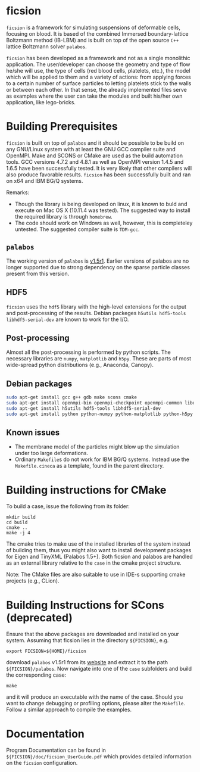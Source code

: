 ficsion
==========

`ficsion` is a framework for simulating suspensions of deformable cells, focusing on blood. It is based of the combined Immersed boundary-lattice Boltzmann method (IB-LBM) and is built on top of the open source `C++` lattice Boltzmann solver `palabos`.

`ficsion` has been developed as a framework and not as a single monolithic application. The user/developer can choose the geometry and type of flow he/she will use, the type of cells (red blood cells, platelets, etc.), the model which will be applied to them and a variety of actions: from applying forces to a certain number of surface particles to letting platelets stick to the walls or between each other. In that sense, the already implemented files serve as examples where the user can take the modules and built his/her own application, like lego-bricks.

Building Prerequisites
====================

`ficsion` is built on top of `palabos` and it should be possible to be build on any GNU/Linux system with at least the GNU GCC compiler suite and OpenMPI. Make and SCONS or CMake are used as the build automation tools. GCC versions 4.7.2 and 4.8.1 as well as OpenMPI version 1.4.5 and 1.6.5 have been successfully tested. It is very likely that other compilers will also produce favorable results. `ficsion` has been successfully built and ran on x64 and IBM BG/Q systems. 

Remarks:

- Though the library is being developed on linux, it is known to buld and execute on Mac OS X (10.11.4 was tested). The suggested way to install the required library is through `homebrew`.
- The code should work on Windows as well, however, this is completeley untested. The suggested compiler suite is `TDM-gcc`.

## `palabos`
The working version of `palabos` is [v1.5r1](http://www.palabos.org/images/palabos_releases/palabos-v1.5r1.zip). Earlier versions of palabos are no longer supported due to strong dependency on the sparse particle classes present from this version.

## HDF5
`ficsion` uses the `hdf5` library with the high-level extensions for the output and post-processing of the results. Debian packeges `h5utils hdf5-tools libhdf5-serial-dev` are known to work for the I/O.

## Post-processing
Almost all the post-processing is performed by python scripts. The necessary libraries are `numpy`, `matplotlib` and `h5py`. These are parts of most wide-spread python distributions (e.g., Anaconda, Canopy).

## Debian packages

```bash
sudo apt-get install gcc g++ gdb make scons cmake
sudo apt-get install openmpi-bin openmpi-checkpoint openmpi-common libopenmpi-dev
sudo apt-get install h5utils hdf5-tools libhdf5-serial-dev
sudo apt-get install python python-numpy python-matplotlib python-h5py
```


## Known issues
* The membrane model of the particles might blow up the simulation under too large deformations.
* Ordinary `Makefile`s do not work for IBM BG/Q systems. Instead use the `Makefile.cineca` as a template, found in the parent directory.



Building instructions for CMake
================================

To build a case, issue the following from its folder:

```shell
mkdir build
cd build
cmake ..
make -j 4
```

The cmake tries to make use of the installed libraries of the system instead of building them, thus you might also want to install
development packages for Eigen and TinyXML (Palabos 1.5+). 
Both ficsion and palabos are handled as an external library relative to the `case` in the cmake project structure.

Note: The CMake files are also suitable to use in IDE-s supporting cmake projects (e.g., CLion).


Building Instructions for SCons (deprecated)
============================================

Ensure that the above packages are downloaded and installed on your system. Assuming that ficsion lies in the directory `${FICSION}`,  e.g. 
```shell
export FICSION=${HOME}/ficsion
```
download `palabos` v1.5r1 from its [website](http://www.palabos.org/images/palabos_releases/palabos-v1.5r1.zip) and extract it to the path `${FICSION}/palabos`. Now navigate into one of the `case` subfolders and build the corresponding case:

``` shell
make
```
and it will produce an executable with the name of the case. Should you want to change debugging or profiling options, please alter the `Makefile`. Follow a similar approach to compile the examples.

Documentation
=============

Program Documentation can be found in `${FICSION}/doc/ficsion_UserGuide.pdf` which provides detailed information on the `ficsion` configuration.